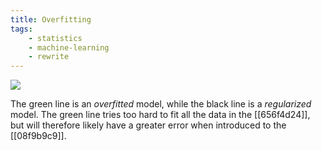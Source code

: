 ```yaml
---
title: Overfitting
tags:
    - statistics
    - machine-learning
    - rewrite
---
```


![](https://upload.wikimedia.org/wikipedia/commons/thumb/1/19/Overfitting.svg/1024px-Overfitting.svg.png)

The green line is an *overfitted* model, while the black line is a *regularized* model. The green line tries too hard to fit all the data in the [[656f4d24]], but will therefore likely have a greater error when introduced to the [[08f9b9c9]].
